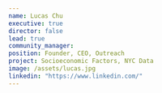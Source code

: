 ```yaml
---
name: Lucas Chu
executive: true
director: false
lead: true
community_manager:   
position: Founder, CEO, Outreach
project: Socioeconomic Factors, NYC Data
image: /assets/lucas.jpg
linkedin: "https://www.linkedin.com/"
---
```

